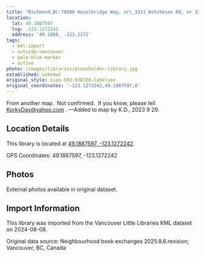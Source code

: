 ```yaml
---
title: "Richmond,BC:?8800 Hazelbridge Way, or\_3311 Ketcheson Rd, or 3360 Sexsmith Rd."
location:
  lat: 49.1887597
  lng: -123.1272242
  address: '49.1888, -123.1272'
tags:
  - kml-import
  - outside-vancouver
  - pale-blue-marker
  - active
photo: /images/libraries/placeholder-library.jpg
established: unknown
original_style: icon-503-93D7E8-labelson
original_coordinates: '-123.1272242,49.1887597,0'
---
```

From another map.  Not confirmed.  If you know, please tell KorkyDay@yahoo.com .
—Added to map by K.D., 2023 9 29.  

## Location Details

This library is located at [49.1887597, -123.1272242](https://www.google.com/maps?q=49.1887597,-123.1272242).

GPS Coordinates: 49.1887597, -123.1272242

## Photos

External photos available in original dataset.

## Import Information

This library was imported from the Vancouver Little Libraries KML dataset on 2024-08-08.

Original data source: Neighbourhood book exchanges 2025.8.6.revision; Vancouver, BC, Canada
